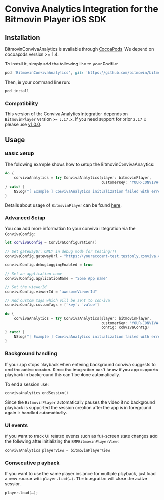 # Conviva Analytics Integration for the Bitmovin Player iOS SDK

## Installation

BitmovinConvivaAnalytics is available through [CocoaPods](https://cocoapods.org). We depend on cocoapods version >= 1.4.

To install it, simply add the following line to your Podfile:

```ruby
pod 'BitmovinConvivaAnalytics', git: 'https://github.com/bitmovin/bitmovin-player-ios-analytics-conviva.git', tag: '1.1.0'
```

Then, in your command line run:

```
pod install
```

### Compatibility
This version of the Conviva Analytics Integration depends on `BitmovinPlayer` version `>= 2.17.x`. If you need support for prior `2.17.x` please use [v1.0.0](https://github.com/bitmovin/bitmovin-player-ios-analytics-conviva/tree/1.0.0).

## Usage

### Basic Setup
The following example shows how to setup the BitmovinConvivaAnalytics:

```swift
do {
    convivaAnalytics = try ConvivaAnalytics(player: bitmovinPlayer,
                                            customerKey: "YOUR-CONVIVA-CUSTOMER-KEY")
} catch {
    NSLog("[ Example ] ConvivaAnalytics initialization failed with error: \(error)")
}
```

Details about usage of `BitmovinPlayer` can be found [here](https://github.com/bitmovin/bitmovin-player-ios-sdk-cocoapod).

### Advanced Setup

You can add more information to your conviva integration via the `ConvivaConfig`:

```swift
let convivaConfig = ConvivaConfiguration()

// Set gatewayUrl ONLY in debug mode for testing!!!
convivaConfig.gatewayUrl = "https://youraccount-test.testonly.conviva.com"

convivaConfig.debugLoggingEnabled = true

// Set an application name
convivaConfig.applicationName = "Some App name"

// Set the viewerId
convivaConfig.viewerId = "awesomeViewerId"

// Add custom tags which will be sent to conviva
convivaConfig.customTags = ["key": "value"]

do {
    convivaAnalytics = try ConvivaAnalytics(player: bitmovinPlayer,
                                            customerKey: "YOUR-CONVIVA-CUSTOMER-KEY",
                                            config: convivaConfig)
} catch {
    NSLog("[ Example ] ConvivaAnalytics initialization failed with error: \(error)")
}
```

### Background handling

If your app stops playback when entering background conviva suggests to end the active session.
Since the integration can't know if you app supports playback in background this can't be done automatically.

To end a session use:
```swift
convivaAnalytics.endSession()
```

Since the `BitmovinPlayer` automatically pauses the video if no background playback is supported the session creation after
the app is in foreground again is handled automatically.

### UI events

If you want to track UI related events such as full-screen state changes add the following after initializing the `BMPBitmovinPlayerView`:

```swift
convivaAnalytics.playerView = bitmovinPlayerView
```

### Consecutive playback

If you want to use the same player instance for multiple playback, just load a new source with `player.load(…)`. The integration will close the active session.

```swift
player.load(…);
```
